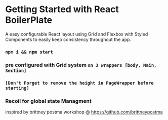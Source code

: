 # Getting Started with React BoilerPlate

A easy configurable React layout using Grid and Flexbox with Styled Components to easily keep consistency throughout the app.

### `npm i && npm start`

### pre configured with Grid system `on 3 wrappers [body, Main, Section]`

### `[Don't Forget to remove the height in PageWrapper before starting]`

### Recoil for global state Managment

inspired by brittney postma workshop @ https://github.com/brittneypostma
